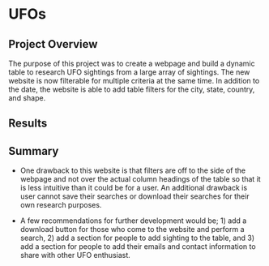 # UFOs


## Project Overview
The purpose of this project was to create a webpage and build a dynamic table to research UFO sightings from a large array of sightings. The new website is now filterable for multiple criteria at the same time. In addition to the date, the website is able to add table filters for the city, state, country, and shape.

## Results

## Summary 
  * One drawback to this website is that filters are off to the side of the webpage and not over the actual column headings of the table so that it is less intuitive than it could be for a user. An additional drawback is user cannot save their searches or download their searches for their own research purposes.
  
  * A few  recommendations for further development would be; 1) add a download button for those who come to the website and perform a search, 2) add a section for people to add sighting to the table, and 3) add a section for people to add their emails and contact information to share with other UFO enthusiast. 
